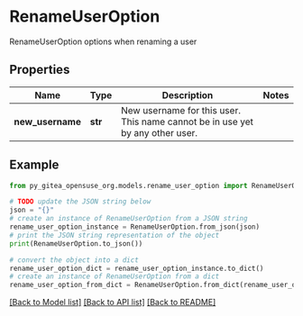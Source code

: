 # RenameUserOption

RenameUserOption options when renaming a user

## Properties

Name | Type | Description | Notes
------------ | ------------- | ------------- | -------------
**new_username** | **str** | New username for this user. This name cannot be in use yet by any other user. | 

## Example

```python
from py_gitea_opensuse_org.models.rename_user_option import RenameUserOption

# TODO update the JSON string below
json = "{}"
# create an instance of RenameUserOption from a JSON string
rename_user_option_instance = RenameUserOption.from_json(json)
# print the JSON string representation of the object
print(RenameUserOption.to_json())

# convert the object into a dict
rename_user_option_dict = rename_user_option_instance.to_dict()
# create an instance of RenameUserOption from a dict
rename_user_option_from_dict = RenameUserOption.from_dict(rename_user_option_dict)
```
[[Back to Model list]](../README.md#documentation-for-models) [[Back to API list]](../README.md#documentation-for-api-endpoints) [[Back to README]](../README.md)



